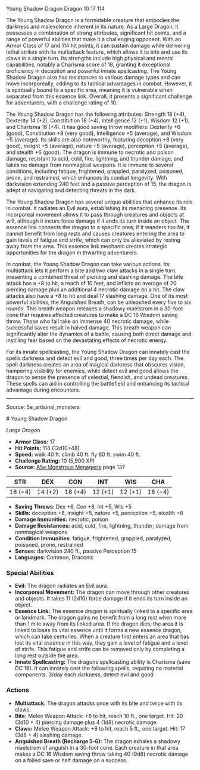 <MonsterName/>Young Shadow Dragon</MonsterName>
<CreatureType/>Dragon</CreatureType>
<CR/>10</CR>
<AC/>17</AC>
<HP/>114</HP>
<summary>The Young Shadow Dragon is a formidable creature that embodies the darkness and malevolence inherent in its nature. As a Large Dragon, it possesses a combination of strong attributes, significant hit points, and a range of powerful abilities that make it a challenging opponent. With an Armor Class of 17 and 114 hit points, it can sustain damage while delivering lethal strikes with its multiattack feature, which allows it to bite and use its claws in a single turn. Its strengths include high physical and mental capabilities, notably a Charisma score of 18, granting it exceptional proficiency in deception and powerful innate spellcasting. The Young Shadow Dragon also has resistances to various damage types and can move incorporeally, adding to its tactical advantages in combat. However, it is spiritually bound to a specific area, meaning it is vulnerable when separated from this essence link. Overall, it presents a significant challenge for adventurers, with a challenge rating of 10.</summary>

<detail>

The Young Shadow Dragon has the following attributes: Strength 18 (+4), Dexterity 14 (+2), Constitution 18 (+4), Intelligence 12 (+1), Wisdom 12 (+1), and Charisma 18 (+4). It has good saving throw modifiers: Dexterity +6 (good), Constitution +8 (very good), Intelligence +5 (average), and Wisdom +5 (average). Its skills are also noteworthy, featuring deception +8 (very good), insight +5 (average), nature +5 (average), perception +5 (average), and stealth +6 (good). The dragon is immune to necrotic and poison damage, resistant to acid, cold, fire, lightning, and thunder damage, and takes no damage from nonmagical weapons. It is immune to several conditions, including fatigue, frightened, grappled, paralyzed, poisoned, prone, and restrained, which enhances its combat longevity. With darkvision extending 240 feet and a passive perception of 15, the dragon is adept at navigating and detecting threats in the dark.

The Young Shadow Dragon has several unique abilities that enhance its role in combat. It radiates an Evil aura, establishing its menacing presence. Its incorporeal movement allows it to pass through creatures and objects at will, although it incurs force damage if it ends its turn inside an object. The essence link connects the dragon to a specific area; if it wanders too far, it cannot benefit from long rests and causes creatures entering the area to gain levels of fatigue and strife, which can only be alleviated by resting away from the area. This essence link mechanic creates strategic opportunities for the dragon in thwarting adventurers.

In combat, the Young Shadow Dragon can take various actions. Its multiattack lets it perform a bite and two claw attacks in a single turn, presenting a combined threat of piercing and slashing damage. The bite attack has a +8 to hit, a reach of 10 feet, and inflicts an average of 20 piercing damage plus an additional 4 necrotic damage on a hit. The claw attacks also have a +8 to hit and deal 17 slashing damage. One of its most powerful abilities, the Anguished Breath, can be unleashed every five to six rounds. This breath weapon releases a shadowy maelstrom in a 30-foot cone that requires affected creatures to make a DC 16 Wisdom saving throw. Those who fail take an immense 40 necrotic damage, while successful saves result in halved damage. This breath weapon can significantly alter the dynamics of a battle, causing both direct damage and instilling fear based on the devastating effects of necrotic energy.

For its innate spellcasting, the Young Shadow Dragon can innately cast the spells darkness and detect evil and good, three times per day each. The spell darkness creates an area of magical darkness that obscures vision, hampering visibility for enemies, while detect evil and good allows the dragon to sense the presence of celestial, fiendish, and undead creatures. These spells can aid in controlling the battlefield and enhancing its tactical advantage during encounters.</detail>



---

Source: 5e_artisinal_monsters

<statblock>
# Young Shadow Dragon

*Large* *Dragon*

- **Armor Class:** 17
- **Hit Points:** 114 (12d10+48)
- **Speed:** walk 40 ft. climb 40 ft. fly 80 ft. swim 40 ft.
- **Challenge Rating:** 10 (5,900 XP)
- **Source:** [A5e Monstrous Menagerie](https://enpublishingrpg.com/products/level-up-monstrous-menagerie-a5e) page 137

| STR | DEX | CON | INT | WIS | CHA |
| --- | --- | --- | --- | --- | --- |
| 18 (+4) | 14 (+2) | 18 (+4) | 12 (+1) | 12 (+1) | 18 (+4) |

- **Saving Throws**: Dex +6, Con +8, Int +5, Wis +5
- **Skills:** deception +8, insight +5, nature +5, perception +5, stealth +6
- **Damage Immunities:** necrotic, poison
- **Damage Resistances:** acid, cold, fire, lightning, thunder; damage from nonmagical weapons
- **Condition Immunities:** fatigue, frightened, grappled, paralyzed, poisoned, prone, restrained
- **Senses:** darkvision 240 ft., passive Perception 15
- **Languages:** Common, Draconic

### Special Abilities

- **Evil:** The dragon radiates an Evil aura.
- **Incorporeal Movement:** The dragon can move through other creatures and objects. It takes 11 (2d10) force damage if it ends its turn inside an object.
- **Essence Link:** The essence dragon is spiritually linked to a specific area or landmark. The dragon gains no benefit from a long rest when more than 1 mile away from its linked area. If the dragon dies, the area it is linked to loses its vital essence until it forms a new essence dragon, which can take centuries. When a creature first enters an area that has lost its vital essence in this way, they gain a level of fatigue and a level of strife. This fatigue and strife can be removed only by completing a long rest outside the area.
- **Innate Spellcasting:** The dragons spellcasting ability is Charisma (save DC 16). It can innately cast the following spells, requiring no material components. 3/day each:darkness, detect evil and good

### Actions

- **Multiattack:** The dragon attacks once with its bite and twice with its claws.
- **Bite:** Melee Weapon Attack: +8 to hit, reach 10 ft., one target. Hit: 20 (3d10 + 4) piercing damage plus 4 (1d8) necrotic damage.
- **Claws:** Melee Weapon Attack: +8 to hit, reach 5 ft., one target. Hit: 17 (3d8 + 4) slashing damage.
- **Anguished Breath (Recharge 5-6):** The dragon exhales a shadowy maelstrom of anguish in a 30-foot cone. Each creature in that area makes a DC 16 Wisdom saving throw  taking 40 (9d8) necrotic damage on a failed save or half damage on a success.


</statblock>


